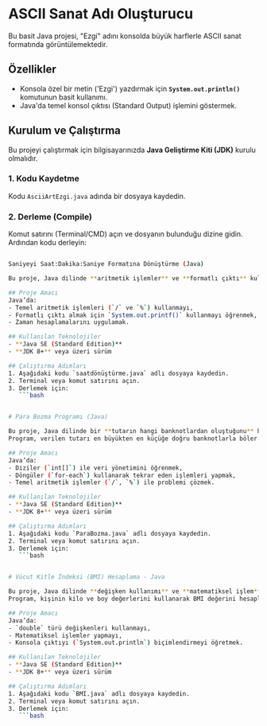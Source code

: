 # ASCII Sanat Adı Oluşturucu

Bu basit Java projesi, "Ezgi" adını konsolda büyük harflerle ASCII sanat formatında görüntülemektedir.


## Özellikler

* Konsola özel bir metin ('Ezgi') yazdırmak için **`System.out.println()`** komutunun basit kullanımı.
* Java'da temel konsol çıktısı (Standard Output) işlemini göstermek.

## Kurulum ve Çalıştırma

Bu projeyi çalıştırmak için bilgisayarınızda **Java Geliştirme Kiti (JDK)** kurulu olmalıdır.

### 1. Kodu Kaydetme

Kodu `AsciiArtEzgi.java` adında bir dosyaya kaydedin.

### 2. Derleme (Compile)

Komut satırını (Terminal/CMD) açın ve dosyanın bulunduğu dizine gidin. Ardından kodu derleyin:

```bash

Saniyeyi Saat:Dakika:Saniye Formatına Dönüştürme (Java)

Bu proje, Java dilinde **aritmetik işlemler** ve **formatlı çıktı** kullanarak toplam saniyeyi saat, dakika ve saniye cinsine çeviren bir programdır.

## Proje Amacı
Java’da:
- Temel aritmetik işlemleri (`/` ve `%`) kullanmayı,
- Formatlı çıktı almak için `System.out.printf()` kullanmayı öğrenmek,
- Zaman hesaplamalarını uygulamak.

## Kullanılan Teknolojiler
- **Java SE (Standard Edition)**  
- **JDK 8+** veya üzeri sürüm

## Çalıştırma Adımları
1. Aşağıdaki kodu `saatdönüştürme.java` adlı dosyaya kaydedin.
2. Terminal veya komut satırını açın.
3. Derlemek için:
   ```bash


# Para Bozma Programı (Java)

Bu proje, Java dilinde bir **tutarın hangi banknotlardan oluştuğunu** hesaplayan basit bir programdır.  
Program, verilen tutarı en büyükten en küçüğe doğru banknotlarla böler ve her banknottan kaç adet gerektiğini ekrana yazdırır.

## Proje Amacı
Java’da:
- Diziler (`int[]`) ile veri yönetimini öğrenmek,
- Döngüler (`for-each`) kullanarak tekrar eden işlemleri yapmak,
- Temel aritmetik işlemler (`/`, `%`) ile problemi çözmek.

## Kullanılan Teknolojiler
- **Java SE (Standard Edition)**  
- **JDK 8+** veya üzeri sürüm

## Çalıştırma Adımları
1. Aşağıdaki kodu `ParaBozma.java` adlı dosyaya kaydedin.
2. Terminal veya komut satırını açın.
3. Derlemek için:
   ```bash


# Vücut Kitle İndeksi (BMI) Hesaplama - Java

Bu proje, Java dilinde **değişken kullanımı** ve **matematiksel işlem** uygulaması ile BMI hesaplayan basit bir programdır.  
Program, kişinin kilo ve boy değerlerini kullanarak BMI değerini hesaplar ve ekrana yazdırır.

## Proje Amacı
Java’da:
- `double` türü değişkenleri kullanmayı,
- Matematiksel işlemler yapmayı,
- Konsola çıktıyı (`System.out.println`) biçimlendirmeyi öğretmek.

## Kullanılan Teknolojiler
- **Java SE (Standard Edition)**  
- **JDK 8+** veya üzeri sürüm

## Çalıştırma Adımları
1. Aşağıdaki kodu `BMI.java` adlı dosyaya kaydedin.
2. Terminal veya komut satırını açın.
3. Derlemek için:
   ```bash
 
